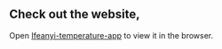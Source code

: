 ## Check out the website,

Open [Ifeanyi-temperature-app](https://ifeanyi-temp-converter.netlify.app/) to view it in the browser.



